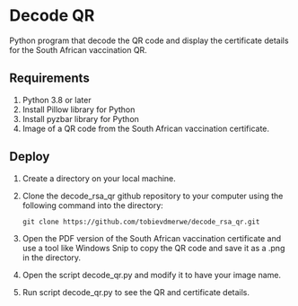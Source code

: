 # Decode QR

Python program that decode the QR code and display the certificate details for the South African vaccination QR.

## Requirements
1.  Python 3.8 or later
2.  Install Pillow library for Python
3.  Install pyzbar library for Python
4.  Image of a QR code from the South African vaccination certificate.
       
## Deploy 

1. Create a directory on your local machine.

2. Clone the  decode_rsa_qr github repository to your computer using the following command into the directory:

       git clone https://github.com/tobievdmerwe/decode_rsa_qr.git
       
3. Open the PDF version of the South African vaccination certificate and use a tool like Windows Snip to copy the QR code and save it as a .png in the directory.

4. Open the script decode_qr.py and modify it to have your image name.

5. Run script decode_qr.py to see the QR and certificate details.
